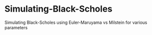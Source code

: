# Simulating-Black-Scholes
Simulating Black-Scholes  using Euler-Maruyama vs Milstein for various parameters
